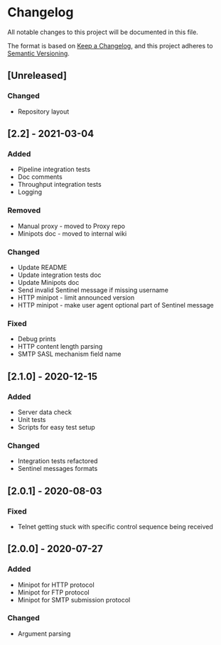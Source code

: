 # Changelog
All notable changes to this project will be documented in this file.

The format is based on [Keep a Changelog](https://keepachangelog.com/en/1.0.0/),
and this project adheres to [Semantic Versioning](https://semver.org/spec/v2.0.0.html).

## [Unreleased]
### Changed
- Repository layout


## [2.2] - 2021-03-04
### Added
- Pipeline integration tests
- Doc comments
- Throughput integration tests
- Logging

### Removed
- Manual proxy - moved to Proxy repo
- Minipots doc - moved to internal wiki

### Changed
- Update README
- Update integration tests doc
- Update Minipots doc
- Send invalid Sentinel message if missing username
- HTTP minipot - limit announced version
- HTTP minipot - make user agent optional part of Sentinel message

### Fixed
- Debug prints
- HTTP content length parsing
- SMTP SASL mechanism field name


## [2.1.0] - 2020-12-15
### Added
- Server data check
- Unit tests
- Scripts for easy test setup

### Changed
- Integration tests refactored
- Sentinel messages formats


## [2.0.1] - 2020-08-03
### Fixed
- Telnet getting stuck with specific control sequence being received


## [2.0.0] - 2020-07-27
### Added
- Minipot for HTTP protocol
- Minipot for FTP protocol
- Minipot for SMTP submission protocol

### Changed
- Argument parsing
